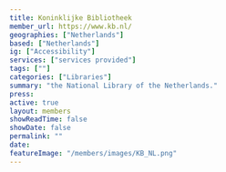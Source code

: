 ```yaml
---
title: Koninklijke Bibliotheek
member_url: https://www.kb.nl/
geographies: ["Netherlands"]
based: ["Netherlands"]
ig: ["Accessibility"] 
services: ["services provided"] 
tags: [""]
categories: ["Libraries"]
summary: "the National Library of the Netherlands."
press: 
active: true
layout: members
showReadTime: false
showDate: false
permalink: ""
date: 
featureImage: "/members/images/KB_NL.png"
---
```

